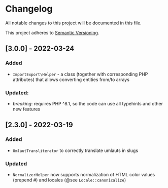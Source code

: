 # Changelog
All notable changes to this project will be documented in this file.

This project adheres to [Semantic Versioning](https://semver.org/spec/v2.0.0.html).

## [3.0.0] - 2022-03-24
### Added
- `ImportExport\Helper` - a class (together with corresponding PHP attributes) that allows
  converting entities from/to arrays
### Updated:
- *breaking*: requires PHP ^8.1, so the code can use all typehints and other new features

## [2.3.0] - 2022-03-19
### Added
- `UmlautTransliterator` to correctly translate umlauts in slugs
### Updated
- `NormalizerHelper` now supports normalization of HTML color values (prepend #)
  and locales (@see `Locale::canonicalize`)
